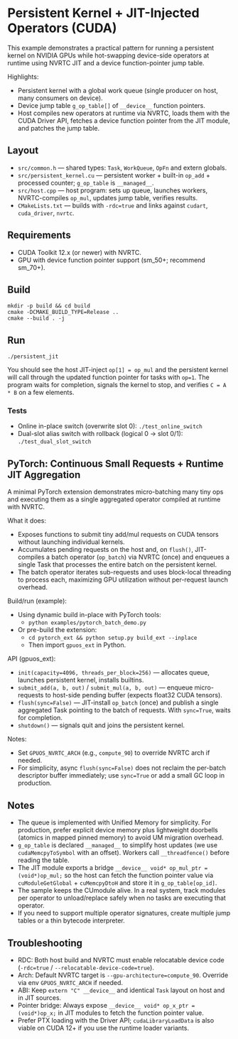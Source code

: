 # Persistent Kernel + JIT-Injected Operators (CUDA)

This example demonstrates a practical pattern for running a persistent kernel on NVIDIA GPUs while hot-swapping device-side operators at runtime using NVRTC JIT and a device function-pointer jump table.

Highlights:
- Persistent kernel with a global work queue (single producer on host, many consumers on device).
- Device jump table `g_op_table[]` of `__device__` function pointers.
- Host compiles new operators at runtime via NVRTC, loads them with the CUDA Driver API, fetches a device function pointer from the JIT module, and patches the jump table.

## Layout
- `src/common.h` — shared types: `Task`, `WorkQueue`, `OpFn` and extern globals.
- `src/persistent_kernel.cu` — persistent worker + built-in `op_add` + processed counter; `g_op_table` is `__managed__`.
- `src/host.cpp` — host program: sets up queue, launches workers, NVRTC-compiles `op_mul`, updates jump table, verifies results.
- `CMakeLists.txt` — builds with `-rdc=true` and links against `cudart`, `cuda_driver`, `nvrtc`.

## Requirements
- CUDA Toolkit 12.x (or newer) with NVRTC.
- GPU with device function pointer support (sm_50+; recommend sm_70+).

## Build
```
mkdir -p build && cd build
cmake -DCMAKE_BUILD_TYPE=Release ..
cmake --build . -j
```

## Run
```
./persistent_jit
```
You should see the host JIT-inject `op[1] = op_mul` and the persistent kernel will call through the updated function pointer for tasks with `op=1`. The program waits for completion, signals the kernel to stop, and verifies `C = A * B` on a few elements.

### Tests
- Online in-place switch (overwrite slot 0): `./test_online_switch`
- Dual-slot alias switch with rollback (logical 0 -> slot 0/1): `./test_dual_slot_switch`

## PyTorch: Continuous Small Requests + Runtime JIT Aggregation

A minimal PyTorch extension demonstrates micro-batching many tiny ops and executing them as a single aggregated operator compiled at runtime with NVRTC.

What it does:
- Exposes functions to submit tiny add/mul requests on CUDA tensors without launching individual kernels.
- Accumulates pending requests on the host and, on `flush()`, JIT-compiles a batch operator (`op_batch`) via NVRTC (once) and enqueues a single Task that processes the entire batch on the persistent kernel.
- The batch operator iterates sub-requests and uses block-local threading to process each, maximizing GPU utilization without per-request launch overhead.

Build/run (example):
- Using dynamic build in-place with PyTorch tools:
  - `python examples/pytorch_batch_demo.py`
- Or pre-build the extension:
  - `cd pytorch_ext && python setup.py build_ext --inplace`
  - Then import `gpuos_ext` in Python.

API (gpuos_ext):
- `init(capacity=4096, threads_per_block=256)` — allocates queue, launches persistent kernel, installs builtins.
- `submit_add(a, b, out)` / `submit_mul(a, b, out)` — enqueue micro-requests to host-side pending buffer (expects float32 CUDA tensors).
- `flush(sync=False)` — JIT-install `op_batch` (once) and publish a single aggregated Task pointing to the batch of requests. With `sync=True`, waits for completion.
- `shutdown()` — signals quit and joins the persistent kernel.

Notes:
- Set `GPUOS_NVRTC_ARCH` (e.g., `compute_90`) to override NVRTC arch if needed.
- For simplicity, async `flush(sync=False)` does not reclaim the per-batch descriptor buffer immediately; use `sync=True` or add a small GC loop in production.

## Notes
- The queue is implemented with Unified Memory for simplicity. For production, prefer explicit device memory plus lightweight doorbells (atomics in mapped pinned memory) to avoid UM migration overhead.
- `g_op_table` is declared `__managed__` to simplify host updates (we use `cudaMemcpyToSymbol` with an offset). Workers call `__threadfence()` before reading the table.
- The JIT module exports a bridge `__device__ void* op_mul_ptr = (void*)op_mul;` so the host can fetch the function pointer value via `cuModuleGetGlobal` + `cuMemcpyDtoH` and store it in `g_op_table[op_id]`.
- The sample keeps the CUmodule alive. In a real system, track modules per operator to unload/replace safely when no tasks are executing that operator.
- If you need to support multiple operator signatures, create multiple jump tables or a thin bytecode interpreter.

## Troubleshooting
- RDC: Both host build and NVRTC must enable relocatable device code (`-rdc=true` / `--relocatable-device-code=true`).
- Arch: Default NVRTC target is `--gpu-architecture=compute_90`. Override via env `GPUOS_NVRTC_ARCH` if needed.
- ABI: Keep `extern "C" __device__` and identical `Task` layout on host and in JIT sources.
- Pointer bridge: Always expose `__device__ void* op_x_ptr = (void*)op_x;` in JIT modules to fetch the function pointer value.
- Prefer PTX loading with the Driver API; `cudaLibraryLoadData` is also viable on CUDA 12+ if you use the runtime loader variants.
